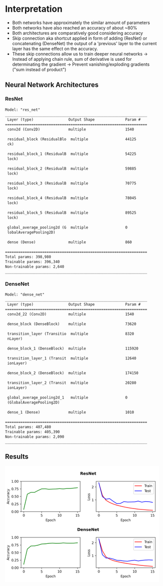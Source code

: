 # Interpretation 

- Both networks have approximately the similar amount of parameters
- Both networks have also reached an accuracy of about ~80%
- Both architectures are comparatively good considering accuracy
- Skip connection aka shortcut applied in form of adding (ResNet) or concatenating (DenseNet) the output of a 'previous' layer to the current layer has the same effect on the accuracy.
- These skip connections allow us to train deeper neural networks -> Instead of applying chain rule, sum of derivative is used for determinating the gradient -> Prevent vanishing/exploding gradients ("sum instead of product")

## Neural Network Architectures

### ResNet


```console
Model: "res_net"
_________________________________________________________________
 Layer (type)                Output Shape              Param #   
=================================================================
 conv2d (Conv2D)             multiple                  1540      
                                                                 
 residual_block (ResidualBlo  multiple                 44125     
 ck)                                                             
                                                                 
 residual_block_1 (ResidualB  multiple                 54225     
 lock)                                                           
                                                                 
 residual_block_2 (ResidualB  multiple                 59885     
 lock)                                                           
                                                                 
 residual_block_3 (ResidualB  multiple                 70775     
 lock)                                                           
                                                                 
 residual_block_4 (ResidualB  multiple                 78045     
 lock)                                                           
                                                                 
 residual_block_5 (ResidualB  multiple                 89525     
 lock)                                                           
                                                                 
 global_average_pooling2d (G  multiple                 0         
 lobalAveragePooling2D)                                          
                                                                 
 dense (Dense)               multiple                  860       
                                                                 
=================================================================
Total params: 398,980
Trainable params: 396,340
Non-trainable params: 2,640
_________________________________________________________________
```

### DenseNet

```console
Model: "dense_net"
_________________________________________________________________
 Layer (type)                Output Shape              Param #   
=================================================================
 conv2d_22 (Conv2D)          multiple                  1540      
                                                                 
 dense_block (DenseBlock)    multiple                  73620     
                                                                 
 transition_layer (Transitio  multiple                 8320      
 nLayer)                                                         
                                                                 
 dense_block_1 (DenseBlock)  multiple                  115920    
                                                                 
 transition_layer_1 (Transit  multiple                 12640     
 ionLayer)                                                       
                                                                 
 dense_block_2 (DenseBlock)  multiple                  174150    
                                                                 
 transition_layer_2 (Transit  multiple                 20280     
 ionLayer)                                                       
                                                                 
 global_average_pooling2d_1   multiple                 0         
 (GlobalAveragePooling2D)                                        
                                                                 
 dense_1 (Dense)             multiple                  1010      
                                                                 
=================================================================
Total params: 407,480
Trainable params: 405,390
Non-trainable params: 2,090
_________________________________________________________________
```

## Results

![alt text](result.png)
